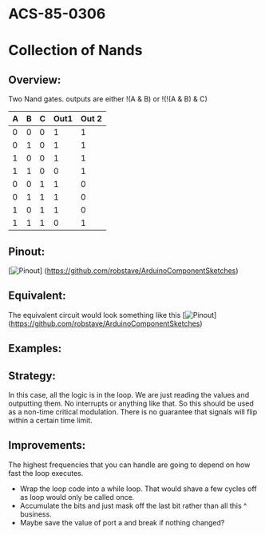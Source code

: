 # ACS-85-0306
Collection of Nands
==============


## Overview:
Two Nand gates.
outputs are either !(A & B) or !(!(A & B) & C)

 

A  |  B   |  C   | Out1  |   Out 2
--- | --- | --- | --- | ---
0  | 0  | 0  | 1 |   1
0  | 1  | 0  | 1 |   1
1  | 0  | 0  | 1 |  1
1  | 1  | 0  | 0 |  1
0  | 0  | 1  | 1 |  0  
0  | 1  | 1  | 1 |  0
1  | 0  | 1  | 1 |  0
1  | 1  | 1  | 0 | 1 
 
## Pinout:
[![Pinout](https://github.com/robstave/ArduinoComponentSketches/blob/master/ACS-85%20ATTiny85%20sketches/ACS-85-0306/images/acs-85-0306.png)] (https://github.com/robstave/ArduinoComponentSketches)


## Equivalent:
The equivalent circuit would look something like this
[![Pinout](https://github.com/robstave/ArduinoComponentSketches/blob/master/ACS-85%20ATTiny85%20sketches/ACS-85-0306/images/ACS-85-0306-nands.png)] (https://github.com/robstave/ArduinoComponentSketches)
 

## Examples:
 

## Strategy:
In this case, all the logic is in the loop. We are just reading the values and outputting them.  No interrupts or anything like that.
So this should be used as a non-time critical modulation.  There is no guarantee that signals will flip within a certain time limit.

## Improvements:
The highest frequencies that you can handle are going to depend on how fast the loop executes.  
 - Wrap the loop code into a while loop.   That would shave a few cycles off as loop would only be called once.  
 - Accumulate the bits and just mask off the last bit rather than all this ^ business.
 - Maybe save the value of port a and break if nothing changed?

